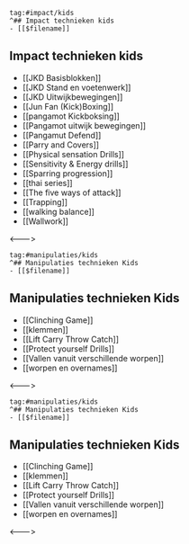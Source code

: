 ```expander
tag:#impact/kids
^## Impact technieken kids
- [[$filename]]
```
 
## Impact technieken kids
- [[JKD Basisblokken]]
- [[JKD Stand en voetenwerk]]
- [[JKD Uitwijkbewegingen]]
- [[Jun Fan (Kick)Boxing]]
- [[pangamot Kickboksing]]
- [[Pangamot uitwijk bewegingen]]
- [[Pangamut Defend]]
- [[Parry and Covers]]
- [[Physical sensation Drills]]
- [[Sensitivity & Energy drills]]
- [[Sparring progression]]
- [[thai series]]
- [[The five ways of attack]]
- [[Trapping]]
- [[walking balance]]
- [[Wallwork]]
 
<--->
```expander
tag:#manipulaties/kids
^## Manipulaties technieken Kids
- [[$filename]]
```
 
## Manipulaties technieken Kids
- [[Clinching Game]]
- [[klemmen]]
- [[Lift Carry Throw Catch]]
- [[Protect yourself Drills]]
- [[Vallen vanuit verschillende worpen]]
- [[worpen en overnames]]
 
<--->
```expander
tag:#manipulaties/kids
^## Manipulaties technieken Kids
- [[$filename]]
```
 
## Manipulaties technieken Kids
- [[Clinching Game]]
- [[klemmen]]
- [[Lift Carry Throw Catch]]
- [[Protect yourself Drills]]
- [[Vallen vanuit verschillende worpen]]
- [[worpen en overnames]]
 
<--->